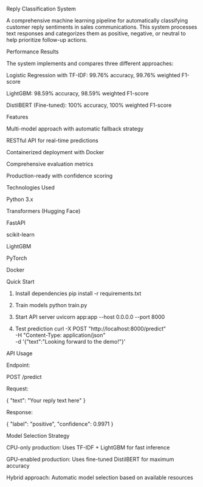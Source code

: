 Reply Classification System

A comprehensive machine learning pipeline for automatically classifying customer reply sentiments in sales communications.
This system processes text responses and categorizes them as positive, negative, or neutral to help prioritize follow-up actions.

Performance Results

The system implements and compares three different approaches:

Logistic Regression with TF-IDF: 99.76% accuracy, 99.76% weighted F1-score

LightGBM: 98.59% accuracy, 98.59% weighted F1-score

DistilBERT (Fine-tuned): 100% accuracy, 100% weighted F1-score

Features

Multi-model approach with automatic fallback strategy

RESTful API for real-time predictions

Containerized deployment with Docker

Comprehensive evaluation metrics

Production-ready with confidence scoring

Technologies Used

Python 3.x

Transformers (Hugging Face)

FastAPI

scikit-learn

LightGBM

PyTorch

Docker

Quick Start
1. Install dependencies
pip install -r requirements.txt

2. Train models
python train.py

3. Start API server
uvicorn app:app --host 0.0.0.0 --port 8000

4. Test prediction
curl -X POST "http://localhost:8000/predict" \
     -H "Content-Type: application/json" \
     -d '{"text":"Looking forward to the demo!"}'

API Usage

Endpoint:

POST /predict


Request:

{
  "text": "Your reply text here"
}


Response:

{
  "label": "positive",
  "confidence": 0.9971
}

Model Selection Strategy

CPU-only production: Uses TF-IDF + LightGBM for fast inference

GPU-enabled production: Uses fine-tuned DistilBERT for maximum accuracy

Hybrid approach: Automatic model selection based on available resources
